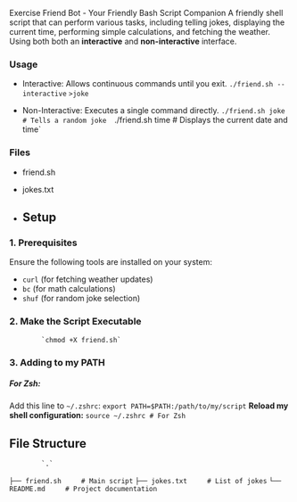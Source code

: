 
Exercise
Friend Bot - Your Friendly Bash Script Companion
A friendly shell script that can perform various tasks, including telling jokes, displaying the current time, performing simple calculations, and fetching the weather. Using both both an **interactive** and **non-interactive** interface.
### **Usage** 
- Interactive: Allows continuous commands until you exit.
		`./friend.sh --interactive`
		 `>joke`
		 
- Non-Interactive: Executes a single command directly.
		`./friend.sh joke # Tells a random joke 
		`./friend.sh time # Displays the current date and time`

### **Files** 

- friend.sh
- jokes.txt

- ## **Setup**

### **1. Prerequisites**

Ensure the following tools are installed on your system:

- `curl` (for fetching weather updates)
- `bc` (for math calculations)
- `shuf` (for random joke selection)

### 2. Make the Script Executable

			`chmod +X friend.sh`

### 3. Adding  to my PATH
##### **For Zsh:**
Add this line to `~/.zshrc`:
		`export PATH=$PATH:/path/to/my/script`
**Reload my shell configuration:**
		`source ~/.zshrc # For Zsh`

## **File Structure**

			`.`
`├── friend.sh     # Main script`
`├── jokes.txt     # List of jokes`
`└── README.md     # Project documentation`
